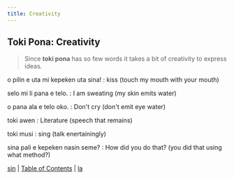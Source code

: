 ```yaml
---
title: Creativity
---
```


## Toki Pona: Creativity

> Since **toki pona** has so few words it takes a bit of creativity to express ideas.

o pilin e uta mi kepeken uta sina!
: kiss (touch my mouth with your mouth)

selo mi li pana e telo.
: I am sweating (my skin emits water)

o pana ala e telo oko.
: Don't cry (don't emit eye water)

toki awen
: Literature (speech that remains)

toki musi
: sing (talk enertainingly)

sina pali e kepeken nasin seme?
: How did you do that? (you did that using what method?)

[sin](69sin.md) | [Table of Contents](toc.md) | [la](71la.md)
